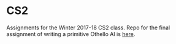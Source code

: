 # CS2
Assignments for the Winter 2017-18 CS2 class. Repo for the final assignment of writing a primitive Othello AI is [here].

[here]: https://github.com/shufay/othello.git
